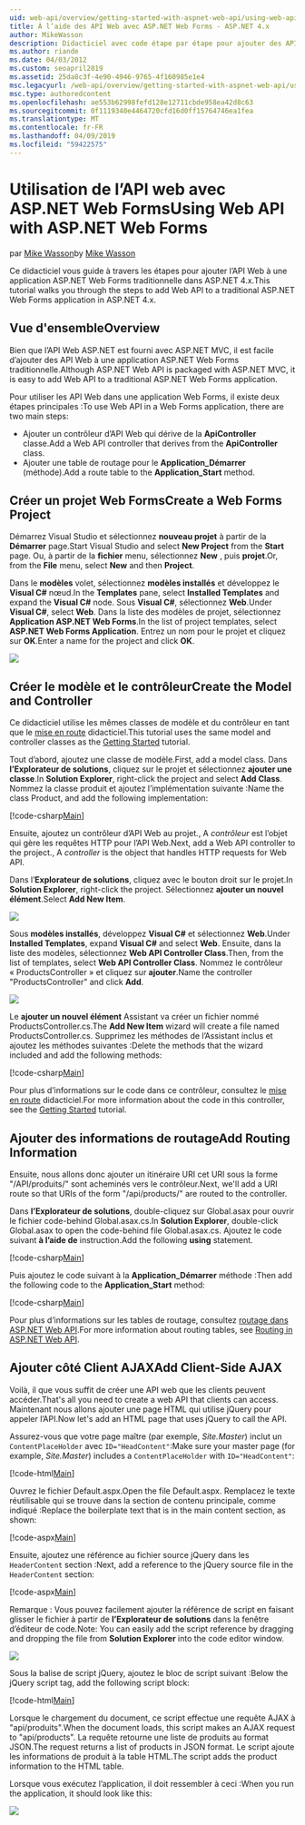 ```yaml
---
uid: web-api/overview/getting-started-with-aspnet-web-api/using-web-api-with-aspnet-web-forms
title: À l’aide des API Web avec ASP.NET Web Forms - ASP.NET 4.x
author: MikeWasson
description: Didacticiel avec code étape par étape pour ajouter des API Web à une application de formulaires ASP.NET pour ASP.NET 4.x
ms.author: riande
ms.date: 04/03/2012
ms.custom: seoapril2019
ms.assetid: 25da8c3f-4e90-4946-9765-4f160985e1e4
msc.legacyurl: /web-api/overview/getting-started-with-aspnet-web-api/using-web-api-with-aspnet-web-forms
msc.type: authoredcontent
ms.openlocfilehash: ae553b62998fefd128e12711cbde958ea42d8c63
ms.sourcegitcommit: 0f1119340e4464720cfd16d0ff15764746ea1fea
ms.translationtype: MT
ms.contentlocale: fr-FR
ms.lasthandoff: 04/09/2019
ms.locfileid: "59422575"
---
```

# <a name="using-web-api-with-aspnet-web-forms"></a><span data-ttu-id="c179b-103">Utilisation de l’API web avec ASP.NET Web Forms</span><span class="sxs-lookup"><span data-stu-id="c179b-103">Using Web API with ASP.NET Web Forms</span></span>

<span data-ttu-id="c179b-104">par [Mike Wasson](https://github.com/MikeWasson)</span><span class="sxs-lookup"><span data-stu-id="c179b-104">by [Mike Wasson](https://github.com/MikeWasson)</span></span>

<span data-ttu-id="c179b-105">Ce didacticiel vous guide à travers les étapes pour ajouter l’API Web à une application ASP.NET Web Forms traditionnelle dans ASP.NET 4.x.</span><span class="sxs-lookup"><span data-stu-id="c179b-105">This tutorial walks you through the steps to add Web API to a traditional ASP.NET Web Forms application in ASP.NET 4.x.</span></span> 

## <a name="overview"></a><span data-ttu-id="c179b-106">Vue d'ensemble</span><span class="sxs-lookup"><span data-stu-id="c179b-106">Overview</span></span>

<span data-ttu-id="c179b-107">Bien que l’API Web ASP.NET est fourni avec ASP.NET MVC, il est facile d’ajouter des API Web à une application ASP.NET Web Forms traditionnelle.</span><span class="sxs-lookup"><span data-stu-id="c179b-107">Although ASP.NET Web API is packaged with ASP.NET MVC, it is easy to add Web API to a traditional ASP.NET Web Forms application.</span></span>

<span data-ttu-id="c179b-108">Pour utiliser les API Web dans une application Web Forms, il existe deux étapes principales :</span><span class="sxs-lookup"><span data-stu-id="c179b-108">To use Web API in a Web Forms application, there are two main steps:</span></span>

- <span data-ttu-id="c179b-109">Ajouter un contrôleur d’API Web qui dérive de la **ApiController** classe.</span><span class="sxs-lookup"><span data-stu-id="c179b-109">Add a Web API controller that derives from the **ApiController** class.</span></span>
- <span data-ttu-id="c179b-110">Ajouter une table de routage pour le **Application\_Démarrer** (méthode).</span><span class="sxs-lookup"><span data-stu-id="c179b-110">Add a route table to the **Application\_Start** method.</span></span>

## <a name="create-a-web-forms-project"></a><span data-ttu-id="c179b-111">Créer un projet Web Forms</span><span class="sxs-lookup"><span data-stu-id="c179b-111">Create a Web Forms Project</span></span>

<span data-ttu-id="c179b-112">Démarrez Visual Studio et sélectionnez **nouveau projet** à partir de la **Démarrer** page.</span><span class="sxs-lookup"><span data-stu-id="c179b-112">Start Visual Studio and select **New Project** from the **Start** page.</span></span> <span data-ttu-id="c179b-113">Ou, à partir de la **fichier** menu, sélectionnez **New** , puis **projet**.</span><span class="sxs-lookup"><span data-stu-id="c179b-113">Or, from the **File** menu, select **New** and then **Project**.</span></span>

<span data-ttu-id="c179b-114">Dans le **modèles** volet, sélectionnez **modèles installés** et développez le **Visual C#** nœud.</span><span class="sxs-lookup"><span data-stu-id="c179b-114">In the **Templates** pane, select **Installed Templates** and expand the **Visual C#** node.</span></span> <span data-ttu-id="c179b-115">Sous **Visual C#**, sélectionnez **Web**.</span><span class="sxs-lookup"><span data-stu-id="c179b-115">Under **Visual C#**, select **Web**.</span></span> <span data-ttu-id="c179b-116">Dans la liste des modèles de projet, sélectionnez **Application ASP.NET Web Forms**.</span><span class="sxs-lookup"><span data-stu-id="c179b-116">In the list of project templates, select **ASP.NET Web Forms Application**.</span></span> <span data-ttu-id="c179b-117">Entrez un nom pour le projet et cliquez sur **OK**.</span><span class="sxs-lookup"><span data-stu-id="c179b-117">Enter a name for the project and click **OK**.</span></span>

![](using-web-api-with-aspnet-web-forms/_static/image1.png)

## <a name="create-the-model-and-controller"></a><span data-ttu-id="c179b-118">Créer le modèle et le contrôleur</span><span class="sxs-lookup"><span data-stu-id="c179b-118">Create the Model and Controller</span></span>

<span data-ttu-id="c179b-119">Ce didacticiel utilise les mêmes classes de modèle et du contrôleur en tant que le [mise en route](tutorial-your-first-web-api.md) didacticiel.</span><span class="sxs-lookup"><span data-stu-id="c179b-119">This tutorial uses the same model and controller classes as the [Getting Started](tutorial-your-first-web-api.md) tutorial.</span></span>

<span data-ttu-id="c179b-120">Tout d’abord, ajoutez une classe de modèle.</span><span class="sxs-lookup"><span data-stu-id="c179b-120">First, add a model class.</span></span> <span data-ttu-id="c179b-121">Dans **l’Explorateur de solutions**, cliquez sur le projet et sélectionnez **ajouter une classe**.</span><span class="sxs-lookup"><span data-stu-id="c179b-121">In **Solution Explorer**, right-click the project and select **Add Class**.</span></span> <span data-ttu-id="c179b-122">Nommez la classe produit et ajoutez l’implémentation suivante :</span><span class="sxs-lookup"><span data-stu-id="c179b-122">Name the class Product, and add the following implementation:</span></span>

[!code-csharp[Main](using-web-api-with-aspnet-web-forms/samples/sample1.cs)]

<span data-ttu-id="c179b-123">Ensuite, ajoutez un contrôleur d’API Web au projet., A *contrôleur* est l’objet qui gère les requêtes HTTP pour l’API Web.</span><span class="sxs-lookup"><span data-stu-id="c179b-123">Next, add a Web API controller to the project., A *controller* is the object that handles HTTP requests for Web API.</span></span>

<span data-ttu-id="c179b-124">Dans l’**Explorateur de solutions**, cliquez avec le bouton droit sur le projet.</span><span class="sxs-lookup"><span data-stu-id="c179b-124">In **Solution Explorer**, right-click the project.</span></span> <span data-ttu-id="c179b-125">Sélectionnez **ajouter un nouvel élément**.</span><span class="sxs-lookup"><span data-stu-id="c179b-125">Select **Add New Item**.</span></span>

![](using-web-api-with-aspnet-web-forms/_static/image2.png)

<span data-ttu-id="c179b-126">Sous **modèles installés**, développez **Visual C#** et sélectionnez **Web**.</span><span class="sxs-lookup"><span data-stu-id="c179b-126">Under **Installed Templates**, expand **Visual C#** and select **Web**.</span></span> <span data-ttu-id="c179b-127">Ensuite, dans la liste des modèles, sélectionnez **Web API Controller Class**.</span><span class="sxs-lookup"><span data-stu-id="c179b-127">Then, from the list of templates, select **Web API Controller Class**.</span></span> <span data-ttu-id="c179b-128">Nommez le contrôleur « ProductsController » et cliquez sur **ajouter**.</span><span class="sxs-lookup"><span data-stu-id="c179b-128">Name the controller "ProductsController" and click **Add**.</span></span>

![](using-web-api-with-aspnet-web-forms/_static/image3.png)

<span data-ttu-id="c179b-129">Le **ajouter un nouvel élément** Assistant va créer un fichier nommé ProductsController.cs.</span><span class="sxs-lookup"><span data-stu-id="c179b-129">The **Add New Item** wizard will create a file named ProductsController.cs.</span></span> <span data-ttu-id="c179b-130">Supprimez les méthodes de l’Assistant inclus et ajoutez les méthodes suivantes :</span><span class="sxs-lookup"><span data-stu-id="c179b-130">Delete the methods that the wizard included and add the following methods:</span></span>

[!code-csharp[Main](using-web-api-with-aspnet-web-forms/samples/sample2.cs)]

<span data-ttu-id="c179b-131">Pour plus d’informations sur le code dans ce contrôleur, consultez le [mise en route](tutorial-your-first-web-api.md) didacticiel.</span><span class="sxs-lookup"><span data-stu-id="c179b-131">For more information about the code in this controller, see the [Getting Started](tutorial-your-first-web-api.md) tutorial.</span></span>

## <a name="add-routing-information"></a><span data-ttu-id="c179b-132">Ajouter des informations de routage</span><span class="sxs-lookup"><span data-stu-id="c179b-132">Add Routing Information</span></span>

<span data-ttu-id="c179b-133">Ensuite, nous allons donc ajouter un itinéraire URI cet URI sous la forme &quot;/API/produits/&quot; sont acheminés vers le contrôleur.</span><span class="sxs-lookup"><span data-stu-id="c179b-133">Next, we'll add a URI route so that URIs of the form &quot;/api/products/&quot; are routed to the controller.</span></span>

<span data-ttu-id="c179b-134">Dans **l’Explorateur de solutions**, double-cliquez sur Global.asax pour ouvrir le fichier code-behind Global.asax.cs.</span><span class="sxs-lookup"><span data-stu-id="c179b-134">In **Solution Explorer**, double-click Global.asax to open the code-behind file Global.asax.cs.</span></span> <span data-ttu-id="c179b-135">Ajoutez le code suivant **à l’aide de** instruction.</span><span class="sxs-lookup"><span data-stu-id="c179b-135">Add the following **using** statement.</span></span>

[!code-csharp[Main](using-web-api-with-aspnet-web-forms/samples/sample3.cs)]

<span data-ttu-id="c179b-136">Puis ajoutez le code suivant à la **Application\_Démarrer** méthode :</span><span class="sxs-lookup"><span data-stu-id="c179b-136">Then add the following code to the **Application\_Start** method:</span></span>

[!code-csharp[Main](using-web-api-with-aspnet-web-forms/samples/sample4.cs)]

<span data-ttu-id="c179b-137">Pour plus d’informations sur les tables de routage, consultez [routage dans ASP.NET Web API](../web-api-routing-and-actions/routing-in-aspnet-web-api.md).</span><span class="sxs-lookup"><span data-stu-id="c179b-137">For more information about routing tables, see [Routing in ASP.NET Web API](../web-api-routing-and-actions/routing-in-aspnet-web-api.md).</span></span>

## <a name="add-client-side-ajax"></a><span data-ttu-id="c179b-138">Ajouter côté Client AJAX</span><span class="sxs-lookup"><span data-stu-id="c179b-138">Add Client-Side AJAX</span></span>

<span data-ttu-id="c179b-139">Voilà, il que vous suffit de créer une API web que les clients peuvent accéder.</span><span class="sxs-lookup"><span data-stu-id="c179b-139">That's all you need to create a web API that clients can access.</span></span> <span data-ttu-id="c179b-140">Maintenant nous allons ajouter une page HTML qui utilise jQuery pour appeler l’API.</span><span class="sxs-lookup"><span data-stu-id="c179b-140">Now let's add an HTML page that uses jQuery to call the API.</span></span>

<span data-ttu-id="c179b-141">Assurez-vous que votre page maître (par exemple, *Site.Master*) inclut un `ContentPlaceHolder` avec `ID="HeadContent"`:</span><span class="sxs-lookup"><span data-stu-id="c179b-141">Make sure your master page (for example, *Site.Master*) includes a `ContentPlaceHolder` with `ID="HeadContent"`:</span></span>

[!code-html[Main](using-web-api-with-aspnet-web-forms/samples/sample8.html)]

<span data-ttu-id="c179b-142">Ouvrez le fichier Default.aspx.</span><span class="sxs-lookup"><span data-stu-id="c179b-142">Open the file Default.aspx.</span></span> <span data-ttu-id="c179b-143">Remplacez le texte réutilisable qui se trouve dans la section de contenu principale, comme indiqué :</span><span class="sxs-lookup"><span data-stu-id="c179b-143">Replace the boilerplate text that is in the main content section, as shown:</span></span>

[!code-aspx[Main](using-web-api-with-aspnet-web-forms/samples/sample5.aspx)]

<span data-ttu-id="c179b-144">Ensuite, ajoutez une référence au fichier source jQuery dans les `HeaderContent` section :</span><span class="sxs-lookup"><span data-stu-id="c179b-144">Next, add a reference to the jQuery source file in the `HeaderContent` section:</span></span>

[!code-aspx[Main](using-web-api-with-aspnet-web-forms/samples/sample6.aspx?highlight=2)]

<span data-ttu-id="c179b-145">Remarque : Vous pouvez facilement ajouter la référence de script en faisant glisser le fichier à partir de **l’Explorateur de solutions** dans la fenêtre d’éditeur de code.</span><span class="sxs-lookup"><span data-stu-id="c179b-145">Note: You can easily add the script reference by dragging and dropping the file from **Solution Explorer** into the code editor window.</span></span>

![](using-web-api-with-aspnet-web-forms/_static/image4.png)

<span data-ttu-id="c179b-146">Sous la balise de script jQuery, ajoutez le bloc de script suivant :</span><span class="sxs-lookup"><span data-stu-id="c179b-146">Below the jQuery script tag, add the following script block:</span></span>

[!code-html[Main](using-web-api-with-aspnet-web-forms/samples/sample7.html)]

<span data-ttu-id="c179b-147">Lorsque le chargement du document, ce script effectue une requête AJAX à &quot;api/produits&quot;.</span><span class="sxs-lookup"><span data-stu-id="c179b-147">When the document loads, this script makes an AJAX request to &quot;api/products&quot;.</span></span> <span data-ttu-id="c179b-148">La requête retourne une liste de produits au format JSON.</span><span class="sxs-lookup"><span data-stu-id="c179b-148">The request returns a list of products in JSON format.</span></span> <span data-ttu-id="c179b-149">Le script ajoute les informations de produit à la table HTML.</span><span class="sxs-lookup"><span data-stu-id="c179b-149">The script adds the product information to the HTML table.</span></span>

<span data-ttu-id="c179b-150">Lorsque vous exécutez l’application, il doit ressembler à ceci :</span><span class="sxs-lookup"><span data-stu-id="c179b-150">When you run the application, it should look like this:</span></span>

![](using-web-api-with-aspnet-web-forms/_static/image5.png)
